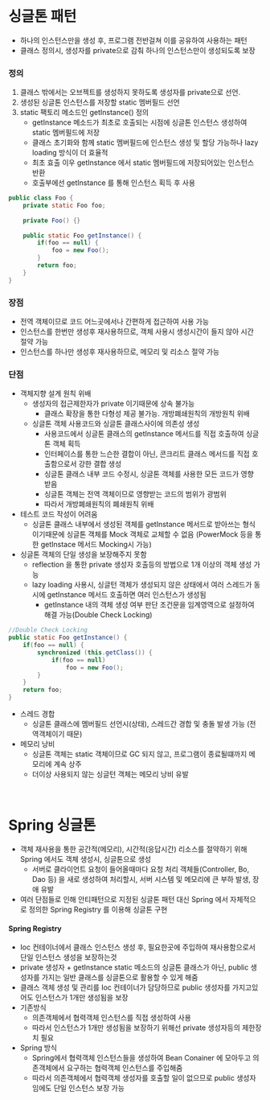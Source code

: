 # 싱글톤 패턴
* 하나의 인스턴스만을 생성 후, 프로그램 전반걸쳐 이를 공유하여 사용하는 패턴
* 클래스 정의시, 생성자를 private으로 감춰 하나의 인스턴스만이 생성되도록 보장

### 정의
1. 클래스 밖에서는 오브젝트를 생성하지 못하도록 생성자를 private으로 선언.
2. 생성된 싱글톤 인스턴스를 저장할 static 멤버필드 선언
3. static 팩토리 메소드인 getInstance() 정의 
   * getInstance 메소드가 최초로 호출되는 시점에 싱글톤 인스턴스 생성하여 static 멤버필드에 저장
   * 클래스 초기화와 함께 static 멤버필드에 인스턴스 생성 및 할당 가능하나 lazy loading 방식이 더 효율적
	* 최초 효출 이우  getInstance 에서 static 멤버필드에 저장되어있는 인스턴스 반환
   * 호출부에선 getInstance 를 통해 인스턴스 획득 후 사용

```java
public class Foo {
	private static Foo foo;
	
	private Foo() {}
	
	public static Foo getInstance() {
		if(foo == null) {
			foo = new Foo();
		}
		return foo;
	}
}
```

### 장점
* 전역 객체이므로 코드 어느곳에서나 간편하게 접근하여 사용 가능
* 인스턴스를 한번만 생성후 재사용하므로, 객체 사용시 생성시간이 들지 않아 시간 절약 가능
* 인스턴스를 하나만 생성후 재사용하므로, 메모리 및 리소스 절약 가능

### 단점
* 객체지향 설계 원칙 위배
	* 생성자의 접근제한자가 private 이기때문에 상속 불가능
		* 클래스 확장을 통한 다형성 제공 불가능. 개방폐쇄원칙의 개방원칙 위배
	* 싱글톤 객체 사용코드와 싱글톤 클래스사이에 의존성 생성
		* 사용코드에서 싱글톤 클래스의 getInstance 메서드를 직접 호출하여 싱글톤 객체 획득
		* 인터페이스를 통한 느슨한 결합이 아닌, 콘크리트 클래스 메서드를 직접 호출함으로서 강한 결합 생성 
		* 싱글톤 클래스 내부 코드 수정시, 싱글톤 객체를 사용한 모든 코드가 영향 받음
		* 싱글톤 객체는 전역 객체이므로 영향받는 코드의 범위가 광범위
		* 따라서 개방폐쇄원칙의 폐쇄원칙 위배
* 테스트 코드 작성이 어려움
	* 싱글톤 클래스 내부에서 생성된 객체를 getInstance 메서드로 받아쓰는 형식이기때문에 싱글톤 객체를 Mock 객체로 교체할 수 없음 (PowerMock 등을 통한 getInstace 메서드 Mocking시 가능)
* 싱글톤 객체의 단일 생성을 보장해주지 못함
	* reflection 을 통한 private 생성자 호출등의 방법으로 1개 이상의 객체 생성 가능
	* lazy loading 사용시, 싱글턴 객체가 생성되지 않은 상태에서 여러 스레드가 동시에 getInstance 메서드 호출하면 여러 인스턴스가 생성됨
		* getInstance 내의 객체 생성 여부 판단 조건문을 임계영역으로 설정하여 해결 가능(Double Check Locking)
```java
//Double Check Locking
public static Foo getInstance() {     
	if(foo == null) {                  
		synchronized (this.getClass()) {    
			if(foo == null) 
				foo = new Foo();
		}
	}
	return foo;                       
}
```
* 스레드 경합
	* 싱글톤 클래스에 멤버필드 선언시(상태), 스레드간 경합 및 충돌 발생 가능 (전역객체이기 때문)
* 메모리 낭비
	* 싱글톤 객체는 static 객체이므로 GC 되지 않고, 프로그램이 종료될떄까지 메모리에 계속 상주
	* 더이상 사용되지 않는 싱글턴 객체는 메모리 낭비 유발

<br>

# Spring 싱글톤
* 객체 재사용을 통한 공간적(메모리), 시간적(응답시간) 리소스를 절약하기 위해 Spring 에서도 객체 생성시, 싱글톤으로 생성
	* 서버로 클라이언트 요청이 들어올때마다 요청 처리 객체들(Controller, Bo, Dao 등) 을 새로 생성하여 처리할시, 서버 시스템 및 메모리에 큰 부하 발생, 장애 유발
* 여러 단점들로 인해 안티패턴으로 지정된 싱글톤 패턴 대신 Spring 에서 자체적으로 정의한 Spring Registry 를 이용해 싱글톤 구현

#### Spring Registry
* Ioc 컨테이너에서 클래스 인스턴스 생성 후, 필요한곳에 주입하여 재사용함으로서 단일 인스턴스 생성을 보장하는것 
* private 생성자 + getInstance static 메소드의 싱글톤 클래스가 아닌, public 생성자를 가지는 일반 클래스를 싱글톤으로 활용할 수 있게 해줌
* 클래스 객체 생성 및 관리를 Ioc 컨테이너가 담당하므로 public 생성자를 가지고있어도 인스턴스가 1개만 생성됨을 보장
* 기존방식
	* 의존객체에서 협력객체 인스턴스를 직접 생성하여 사용
	* 따라서 인스턴스가 1개만 생성됨을 보장하기 위해선 private 생성자등의 제한장치 필요
* Spring 방식
	* Spring에서 협력객체 인스턴스들을 생성하여 Bean Conainer 에 모아두고 의존객체에서 요구하는 협력객체 인스턴스를 주입해줌
	* 따라서 의존객체에서 협력객체 생성자를 호출할 일이 없으므로 public 생성자임에도 단일 인스턴스 보장 가능